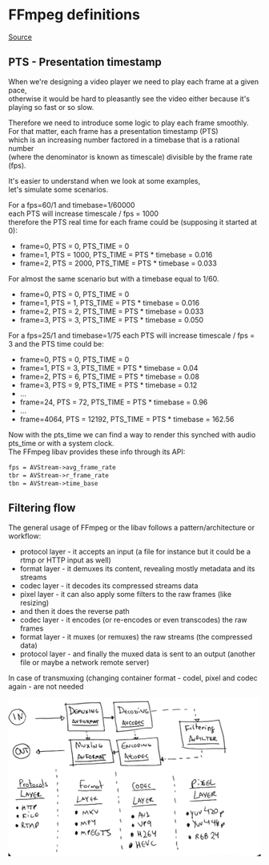 # FFmpeg definitions

[Source](https://github.com/leandromoreira/ffmpeg-libav-tutorial/tree/db409110471aec8310c0bbdd6282fcb0892ff616)

## PTS - Presentation timestamp
When we're designing a video player we need to play each frame at a given pace,   
otherwise it would be hard to pleasantly see the video either because it's playing so fast or so slow.

Therefore we need to introduce some logic to play each frame smoothly.   
For that matter, each frame has a presentation timestamp (PTS)   
which is an increasing number factored in a timebase that is a rational number   
(where the denominator is known as timescale) divisible by the frame rate (fps).



It's easier to understand when we look at some examples,   
let's simulate some scenarios.

For a fps=60/1 and timebase=1/60000   
each PTS will increase timescale / fps = 1000   
therefore the PTS real time for each frame could be (supposing it started at 0):

- frame=0, PTS = 0, PTS_TIME = 0
- frame=1, PTS = 1000, PTS_TIME = PTS * timebase = 0.016
- frame=2, PTS = 2000, PTS_TIME = PTS * timebase = 0.033

For almost the same scenario but with a timebase equal to 1/60.
- frame=0, PTS = 0, PTS_TIME = 0
- frame=1, PTS = 1, PTS_TIME = PTS * timebase = 0.016
- frame=2, PTS = 2, PTS_TIME = PTS * timebase = 0.033
- frame=3, PTS = 3, PTS_TIME = PTS * timebase = 0.050

For a fps=25/1 and timebase=1/75 each PTS will increase timescale / fps = 3 and the PTS time could be:
- frame=0, PTS = 0, PTS_TIME = 0
- frame=1, PTS = 3, PTS_TIME = PTS * timebase = 0.04
- frame=2, PTS = 6, PTS_TIME = PTS * timebase = 0.08
- frame=3, PTS = 9, PTS_TIME = PTS * timebase = 0.12
- ...
- frame=24, PTS = 72, PTS_TIME = PTS * timebase = 0.96
- ...
- frame=4064, PTS = 12192, PTS_TIME = PTS * timebase = 162.56

Now with the pts_time we can find a way to render this synched with audio pts_time or with a system clock.   
The FFmpeg libav provides these info through its API:

```
fps = AVStream->avg_frame_rate
tbr = AVStream->r_frame_rate
tbn = AVStream->time_base
```

## Filtering flow

The general usage of FFmpeg or the libav follows a pattern/architecture or workflow:

- protocol layer - it accepts an input (a file for instance but it could be a rtmp or HTTP input as well)
- format layer - it demuxes its content, revealing mostly metadata and its streams
- codec layer - it decodes its compressed streams data 
- pixel layer - it can also apply some filters to the raw frames (like resizing)
- and then it does the reverse path
- codec layer - it encodes (or re-encodes or even transcodes) the raw frames
- format layer - it muxes (or remuxes) the raw streams (the compressed data)
- protocol layer - and finally the muxed data is sent to an output (another file or maybe a network remote server)

In case of transmuxing (changing container format - codel, pixel and codec again - are not needed


![Filtering flow](../../images/ffmpeg_libav_workflow.jpeg "Filtering flow")
